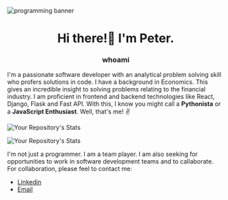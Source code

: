 ![programming banner](https://media-exp1.licdn.com/dms/image/C4D16AQGjc_1XDqJ98g/profile-displaybackgroundimage-shrink_350_1400/0/1656917044956?e=1671667200&v=beta&t=mjgHb2Awzg5w-SptTUS2G5Ux_rOe2jcQA9i97MYSwhQ)
<h1 align="center"> Hi there!👋 I'm Peter. </h1>

<h3 align="center">whoami</h3>

I'm a passionate software developer with an analytical problem solving skill who 
profers solutions in code. I have a background in Economics. This gives an incredible 
insight to solving problems relating to the financial industry. I am proficient in frontend and
backend technologies like React, Django, Flask and Fast API. With this, I know you might call 
a **Pythonista** or a **JavaScript Enthusiast**. Well, that's me! :v:






![Your Repository's Stats](https://github-readme-stats.vercel.app/api?username=peteCoder&show_icons=true)

![Your Repository's Stats](https://github-readme-stats.vercel.app/api/top-langs/?username=peteCoder&theme=blue)

I'm not just a programmer. I am a team player.
I am also seeking for opportunities to work in software development teams and to callaborate.
For collaboration, please feel to contact me:

+ [Linkedin](https://www.linkedin.com/in/peter-esezobor-153257225/)
+ [Email](mailto:petercodercoder@gmail.com)


<!--
 is a ✨ _special_ ✨ repository because its `README.md` (this file) appears on your GitHub profile.

Here are some ideas to get you started:

- 🔭 I’m currently working on ...
- 🌱 I’m currently learning ...
- 👯 I’m looking to collaborate on ...
- 🤔 I’m looking for help with ...
- 💬 Ask me about ...
- 📫 How to reach me: ...
- 😄 Pronouns: ...
- ⚡ Fun fact: ...
-->
